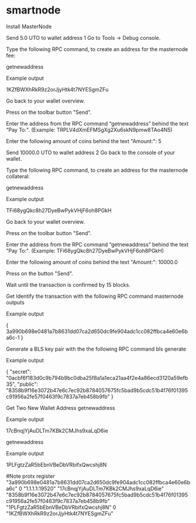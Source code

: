 # smartnode
Install MasterNode

Send 5.0 UTO to wallet address 1 Go to Tools -> Debug console.

Type the following RPC command, to create an address for the masternode fee:

  getnewaddress

Example output

  1KZfBWXhRkR9z2orJjyHtk4t7NYESgmZFu

Go back to your wallet overview.

Press on the toolbar button "Send".

Enter the address from the RPC command “getnewaddress” behind the text "Pay To:". (Example: TRPLV4dXmEFMSgXg2Xu6skN9pmw8TAo4N5)

Enter the following amount of coins behind the text "Amount:": 5

Send 10000.0 UTO to wallet address 2 Go back to the console of your wallet.

Type the following RPC command, to create an address for the masternode collateral:

  getnewaddress

Example output

  TFi68ygQkc8h27DyeBwPykVHjF6oh8PGkH

Go back to your wallet overview.

Press on the toolbar button "Send".

Enter the address from the RPC command “getnewaddress” behind the text "Pay To:". (Example: TFi68ygQkc8h27DyeBwPykVHjF6oh8PGkH)

Enter the following amount of coins behind the text "Amount:": 10000.0

Press on the button "Send".

Wait until the transaction is confirmed by 15 blocks.

Get Identify the transaction with the following RPC command masternode outputs

Example output

  { 3a990b698e0481a7b8631dd07ca2d650dc9fe904adc1cc082ffbca4e60e6ba6c-1 }

Generate a BLS key pair with the the following RPC command bls generate

Example output

  { "secret": "0acbf6f183d0c9b794b9bc0dba25f8a1a1eca21aa4f2e4a86ecd3120a59efb35", "public": "8358b9f16e3072b47e6c7ec92b8784057675fc5bad9b5cdc51b4f76f01395c91956a2fe57f0463f9c7837a7eb458b9fb" }

Get Two New Wallet Address getnewaddress

Example output

  17cBnqjYjAuDLTm7KBk2CMJhs9xaLqD6ie

  getnewaddress

Example output

  1PLFgtzZaR5bEbnVBeDbVRbifxQwcshj8N

#Note 
   protx register "3a990b698e0481a7b8631dd07ca2d650dc9fe904adc1cc082ffbca4e60e6ba6c" 0 "1.1.1.1:19520" "17cBnqjYjAuDLTm7KBk2CMJhs9xaLqD6ie" "8358b9f16e3072b47e6c7ec92b8784057675fc5bad9b5cdc51b4f76f01395c91956a2fe57f0463f9c7837a7eb458b9fb" "1PLFgtzZaR5bEbnVBeDbVRbifxQwcshj8N" 0 "1KZfBWXhRkR9z2orJjyHtk4t7NYESgmZFu"
